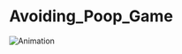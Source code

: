 # Avoiding_Poop_Game

![Animation](https://user-images.githubusercontent.com/86032850/210040391-331a12ee-6faf-4bb7-9187-526626d8d19a.gif)
